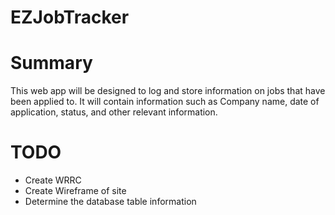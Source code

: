 # EZJobTracker

# Summary

This web app will be designed to log and store information on jobs that have been applied to. It will contain information such as Company name, date of application, status, and other relevant information.

# TODO

- Create WRRC
- Create Wireframe of site
- Determine the database table information